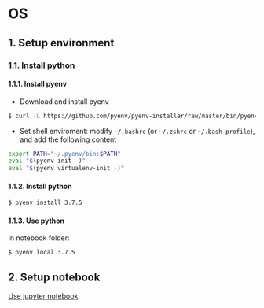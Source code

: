 # OS

## 1. Setup environment

### 1.1. Install python

#### 1.1.1. Install pyenv

- Download and install pyenv

```bash
$ curl -L https://github.com/pyenv/pyenv-installer/raw/master/bin/pyenv-installer | bash
```

- Set shell enviroment: modify `~/.bashrc` (or `~/.zshrc` or `~/.bash_profile`), and add the following content

```bash
export PATH="~/.pyenv/bin:$PATH"
eval "$(pyenv init -)"
eval "$(pyenv virtualenv-init -)"
```

#### 1.1.2. Install python

```bash
$ pyenv install 3.7.5
```

#### 1.1.3. Use python

In notebook folder:

```bash
$ pyenv local 3.7.5
```

## 2. Setup notebook

[Use jupyter notebook](./notebook/README.md)
